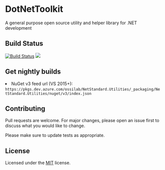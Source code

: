 # DotNetToolkit
A general purpose open source utility and helper library for .NET development

## Build Status
[![Build Status](https://dev.azure.com/ossilab/NetStandard.Utilities/_apis/build/status/OSSILab.NetStandard.Utilities?branchName=master)](https://dev.azure.com/ossilab/NetStandard.Utilities/_build/latest?definitionId=1&branchName=master)
<img src="https://img.shields.io/badge/license-MIT-green.svg" />

## Get nightly builds
<li>NuGet v3 feed url (VS 2015+): <code>https://pkgs.dev.azure.com/ossilab/NetStandard.Utilities/_packaging/NetStandard.Utilities/nuget/v3/index.json</code></li>

## Contributing
Pull requests are welcome. For major changes, please open an issue first to discuss what you would like to change.

Please make sure to update tests as appropriate.

## License
Licensed under the [MIT](https://choosealicense.com/licenses/mit/) license.
